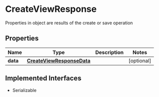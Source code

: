 

# CreateViewResponse

Properties in object are results of the create or save operation

## Properties

Name | Type | Description | Notes
------------ | ------------- | ------------- | -------------
**data** | [**CreateViewResponseData**](CreateViewResponseData.md) |  |  [optional]


## Implemented Interfaces

* Serializable


